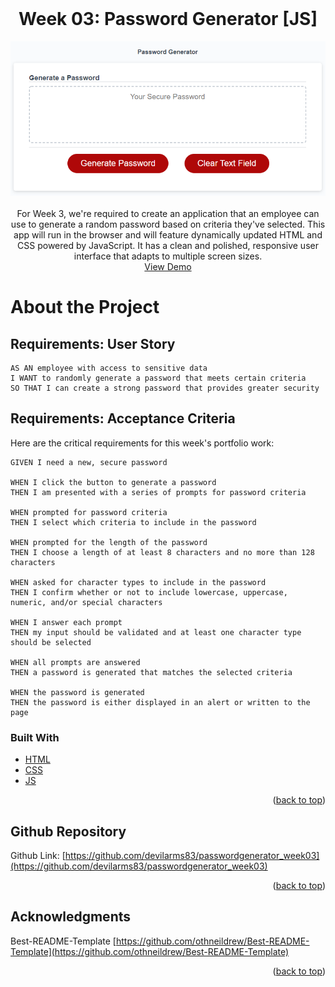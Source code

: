 <div id="top"></div>

<!-- PROJECT LOGO -->
<br />
<div align="center">

<h1 align="center">Week 03: Password Generator [JS]</h3>

  <p align="center">
    <a href="https://devilarms83.github.io/passwordgenerator_week03/">
        <img src="./assets/images/demo.png" alt="" >
    </a>
    <br />
    <br />
    For Week 3, we're required to create an application that an employee can use to generate a random password based on criteria they've selected. This app will run in the browser and will feature dynamically updated HTML and CSS powered by JavaScript. It has a clean and polished, responsive user interface that adapts to multiple screen sizes.
    <br />
    <a href="https://devilarms83.github.io/passwordgenerator_week03/">View Demo</a>
  </p>
</div>

# About the Project

## Requirements: User Story

```
AS AN employee with access to sensitive data
I WANT to randomly generate a password that meets certain criteria
SO THAT I can create a strong password that provides greater security
```

## Requirements: Acceptance Criteria

Here are the critical requirements for this week's portfolio work:

```
GIVEN I need a new, secure password

WHEN I click the button to generate a password
THEN I am presented with a series of prompts for password criteria

WHEN prompted for password criteria
THEN I select which criteria to include in the password

WHEN prompted for the length of the password
THEN I choose a length of at least 8 characters and no more than 128 characters

WHEN asked for character types to include in the password
THEN I confirm whether or not to include lowercase, uppercase, numeric, and/or special characters

WHEN I answer each prompt
THEN my input should be validated and at least one character type should be selected

WHEN all prompts are answered
THEN a password is generated that matches the selected criteria

WHEN the password is generated
THEN the password is either displayed in an alert or written to the page
```

### Built With

* [HTML](https://en.wikipedia.org/wiki/HTML)
* [CSS](https://en.wikipedia.org/wiki/CSS)
* [JS](https://www.javascript.com/)

<p align="right">(<a href="#top">back to top</a>)</p>

<!-- GITHUB -->
## Github Repository

Github Link: [https://github.com/devilarms83/passwordgenerator_week03](https://github.com/devilarms83/passwordgenerator_week03)

<p align="right">(<a href="#top">back to top</a>)</p>

<!-- ACKNOWLEDGMENTS -->
## Acknowledgments

Best-README-Template [https://github.com/othneildrew/Best-README-Template](https://github.com/othneildrew/Best-README-Template)

<p align="right">(<a href="#top">back to top</a>)</p>